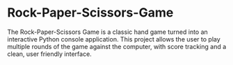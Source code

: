 # Rock-Paper-Scissors-Game
The Rock-Paper-Scissors Game is a classic hand game turned into an interactive Python console application. This project allows the user to play multiple rounds of the game against the computer, with score tracking and a clean, user friendly interface.
